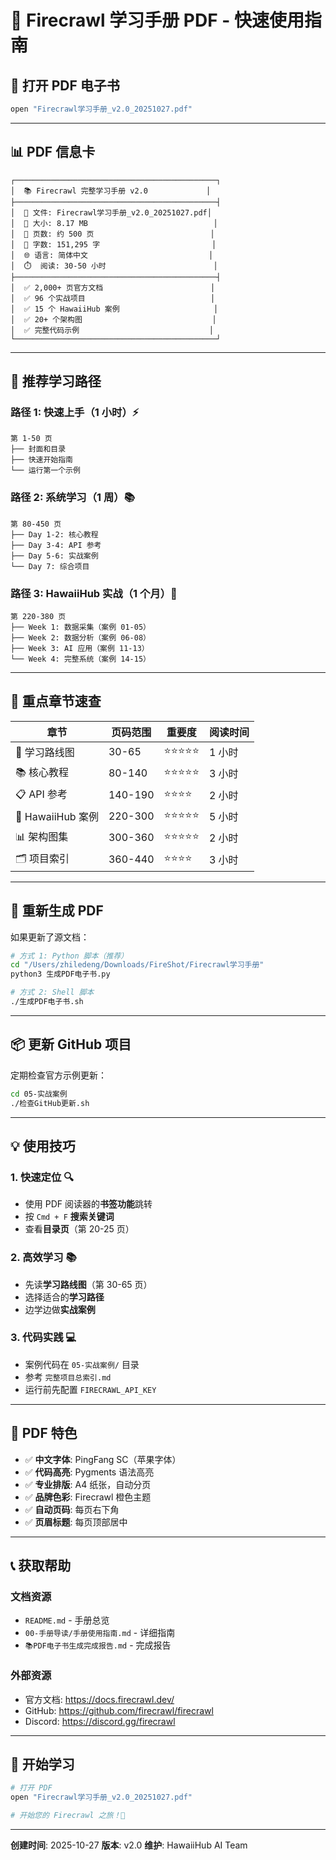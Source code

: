 # 🚀 Firecrawl 学习手册 PDF - 快速使用指南

## 📖 打开 PDF 电子书

```bash
open "Firecrawl学习手册_v2.0_20251027.pdf"
```

---

## 📊 PDF 信息卡

```
┌─────────────────────────────────────────────┐
│  📚 Firecrawl 完整学习手册 v2.0             │
├─────────────────────────────────────────────┤
│  📄 文件: Firecrawl学习手册_v2.0_20251027.pdf│
│  💾 大小: 8.17 MB                            │
│  📖 页数: 约 500 页                          │
│  📝 字数: 151,295 字                         │
│  🌐 语言: 简体中文                           │
│  ⏱️  阅读: 30-50 小时                        │
├─────────────────────────────────────────────┤
│  ✅ 2,000+ 页官方文档                        │
│  ✅ 96 个实战项目                            │
│  ✅ 15 个 HawaiiHub 案例                     │
│  ✅ 20+ 个架构图                             │
│  ✅ 完整代码示例                             │
└─────────────────────────────────────────────┘
```

---

## 🎯 推荐学习路径

### 路径 1: 快速上手（1 小时）⚡

```
第 1-50 页
├── 封面和目录
├── 快速开始指南
└── 运行第一个示例
```

### 路径 2: 系统学习（1 周）📚

```
第 80-450 页
├── Day 1-2: 核心教程
├── Day 3-4: API 参考
├── Day 5-6: 实战案例
└── Day 7: 综合项目
```

### 路径 3: HawaiiHub 实战（1 个月）🎯

```
第 220-380 页
├── Week 1: 数据采集（案例 01-05）
├── Week 2: 数据分析（案例 06-08）
├── Week 3: AI 应用（案例 11-13）
└── Week 4: 完整系统（案例 14-15）
```

---

## 📑 重点章节速查

| 章节              | 页码范围 | 重要度     | 阅读时间 |
| ----------------- | -------- | ---------- | -------- |
| 📖 学习路线图     | 30-65    | ⭐⭐⭐⭐⭐ | 1 小时   |
| 📚 核心教程       | 80-140   | ⭐⭐⭐⭐⭐ | 3 小时   |
| 📋 API 参考       | 140-190  | ⭐⭐⭐⭐   | 2 小时   |
| 🚀 HawaiiHub 案例 | 220-300  | ⭐⭐⭐⭐⭐ | 5 小时   |
| 📊 架构图集       | 300-360  | ⭐⭐⭐⭐⭐ | 2 小时   |
| 🗂️ 项目索引       | 360-440  | ⭐⭐⭐⭐   | 3 小时   |

---

## 🔧 重新生成 PDF

如果更新了源文档：

```bash
# 方式 1: Python 脚本（推荐）
cd "/Users/zhiledeng/Downloads/FireShot/Firecrawl学习手册"
python3 生成PDF电子书.py

# 方式 2: Shell 脚本
./生成PDF电子书.sh
```

---

## 📦 更新 GitHub 项目

定期检查官方示例更新：

```bash
cd 05-实战案例
./检查GitHub更新.sh
```

---

## 💡 使用技巧

### 1. 快速定位 🔍

- 使用 PDF 阅读器的**书签功能**跳转
- 按 `Cmd + F` **搜索关键词**
- 查看**目录页**（第 20-25 页）

### 2. 高效学习 📚

- 先读**学习路线图**（第 30-65 页）
- 选择适合的**学习路径**
- 边学边做**实战案例**

### 3. 代码实践 💻

- 案例代码在 `05-实战案例/` 目录
- 参考 `完整项目总索引.md`
- 运行前先配置 `FIRECRAWL_API_KEY`

---

## 🎨 PDF 特色

- ✅ **中文字体**: PingFang SC（苹果字体）
- ✅ **代码高亮**: Pygments 语法高亮
- ✅ **专业排版**: A4 纸张，自动分页
- ✅ **品牌色彩**: Firecrawl 橙色主题
- ✅ **自动页码**: 每页右下角
- ✅ **页眉标题**: 每页顶部居中

---

## 📞 获取帮助

### 文档资源

- `README.md` - 手册总览
- `00-手册导读/手册使用指南.md` - 详细指南
- `📚PDF电子书生成完成报告.md` - 完成报告

### 外部资源

- 官方文档: https://docs.firecrawl.dev/
- GitHub: https://github.com/firecrawl/firecrawl
- Discord: https://discord.gg/firecrawl

---

## 🎉 开始学习

```bash
# 打开 PDF
open "Firecrawl学习手册_v2.0_20251027.pdf"

# 开始您的 Firecrawl 之旅！🚀
```

---

**创建时间**: 2025-10-27
**版本**: v2.0
**维护**: HawaiiHub AI Team
